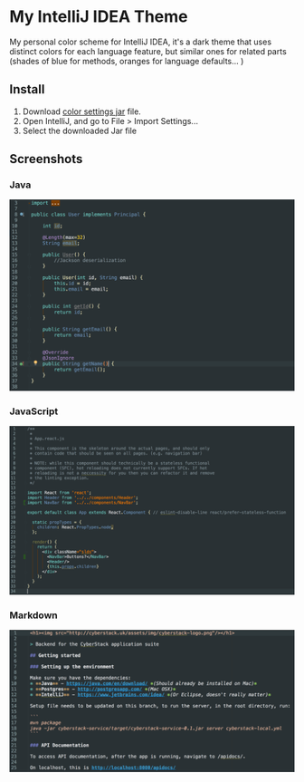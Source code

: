 # My IntelliJ IDEA Theme
My personal color scheme for IntelliJ IDEA, it's a dark theme that uses distinct colors for each language feature, but similar ones for related parts (shades of blue for methods, oranges for language defaults... )

## Install
1. Download [color settings jar](https://github.com/aurbano/IntelliJ-IDEA-colors/raw/master/aurbano.jar) file.
2. Open IntelliJ, and go to File > Import Settings...
3. Select the downloaded Jar file

## Screenshots
### Java
![Java screenshot](https://raw.githubusercontent.com/aurbano/IntelliJ-IDEA-colors/master/screenshots/java.png)

### JavaScript
![JavaScript screenshot](https://raw.githubusercontent.com/aurbano/IntelliJ-IDEA-colors/master/screenshots/javascript.png)

### Markdown
![Markdown screenshot](https://raw.githubusercontent.com/aurbano/IntelliJ-IDEA-colors/master/screenshots/markdown.png)
